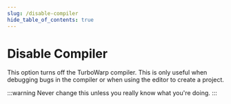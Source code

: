 ```yaml
---
slug: /disable-compiler
hide_table_of_contents: true
---
```


# Disable Compiler

This option turns off the TurboWarp compiler. This is only useful when debugging bugs in the compiler or when using the editor to create a project.

:::warning
Never change this unless you really know what you're doing.
:::
